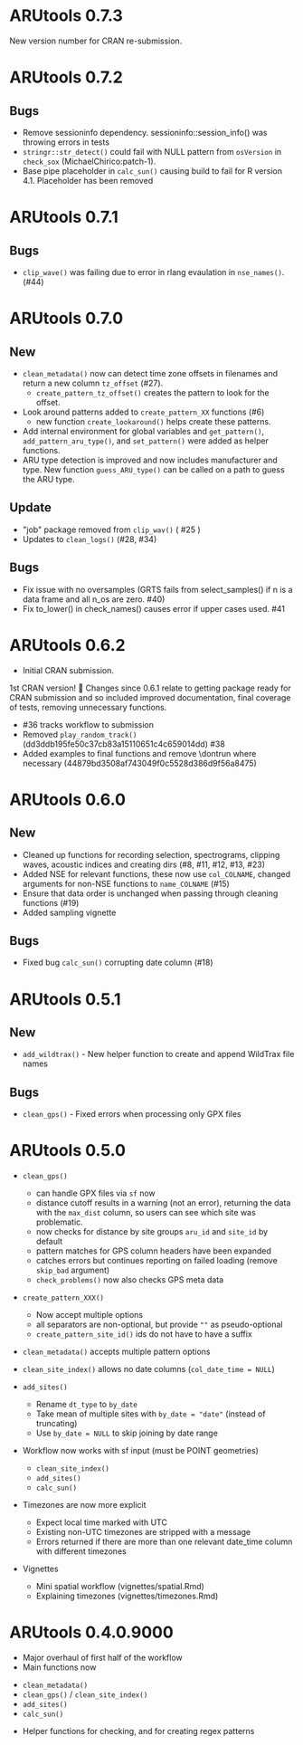 # ARUtools 0.7.3

New version number for CRAN re-submission.

# ARUtools 0.7.2

## Bugs

  * Remove sessioninfo dependency. sessioninfo::session_info() was throwing errors in tests
  * `stringr::str_detect()` could fail with NULL pattern from `osVersion` in `check_sox` (MichaelChirico:patch-1).
  * Base pipe placeholder in `calc_sun()` causing build to fail for R version 4.1. 
     Placeholder has been removed

# ARUtools 0.7.1

## Bugs 

  * `clip_wave()` was failing due to error in rlang evaulation in `nse_names()`. (#44)

# ARUtools 0.7.0

## New

  * `clean_metadata()` now can detect time zone offsets in filenames and return
       a new column `tz_offset` (#27).
       - `create_pattern_tz_offset()` creates the pattern to look for the offset.
  * Look around patterns added to `create_pattern_XX` functions (#6)
      - new function `create_lookaround()` helps create these patterns.
  * Add internal environment for global variables and `get_pattern()`,
      `add_pattern_aru_type()`, and `set_pattern()` were added as helper functions.
  * ARU type detection is improved and now includes manufacturer and type. New function
      `guess_ARU_type()` can be called on a path to guess the ARU type.

## Update
 
   * "job" package removed from `clip_wav()` ( #25 )
   * Updates to `clean_logs()` (#28, #34)
  
## Bugs 

 * Fix issue with no oversamples (GRTS fails from select_samples() if n is a data frame and all n_os are zero. #40)
 * Fix to_lower() in check_names() causes error if upper cases used. #41
 
 
# ARUtools 0.6.2

* Initial CRAN submission.

1st CRAN version! 🥳 
Changes since 0.6.1 relate to getting package ready for CRAN submission and so included improved documentation, final coverage of tests, removing unnecessary functions. 

- #36 tracks workflow to submission
- Removed `play_random_track()` (dd3ddb195fe50c37cb83a15110651c4c659014dd) #38 
- Added examples to final functions and remove \dontrun where necessary (44879bd3508af743049f0c5528d386d9f56a8475)

# ARUtools 0.6.0

## New
* Cleaned up functions for recording selection, spectrograms, clipping waves, 
  acoustic indices and creating dirs (#8, #11, #12, #13, #23)
* Added NSE for relevant functions, these now use `col_COLNAME`, changed arguments
for non-NSE functions to `name_COLNAME` (#15)
* Ensure that data order is unchanged when passing through cleaning functions (#19)
* Added sampling vignette

## Bugs
* Fixed bug `calc_sun()` corrupting date column (#18)

# ARUtools 0.5.1

## New
* `add_wildtrax()` - New helper function to create and append WildTrax file names

## Bugs
* `clean_gps()` - Fixed errors when processing only GPX files


# ARUtools 0.5.0

* `clean_gps()`
  * can handle GPX files via `sf` now
  * distance cutoff results in a warning (not an error), returning
    the data with the `max_dist` column, so users can see which site was problematic.
  * now checks for distance by site groups `aru_id` and `site_id` by default
  * pattern matches for GPS column headers have been expanded
  * catches errors but continues reporting on failed loading (remove `skip_bad` argument)
  * `check_problems()` now also checks GPS meta data

* `create_pattern_XXX()` 
  * Now accept multiple options
  * all separators are non-optional, but provide `""` as pseudo-optional
  * `create_pattern_site_id()` ids do not have to have a suffix
  
* `clean_metadata()` accepts multiple pattern options

* `clean_site_index()` allows no date columns (`col_date_time = NULL`)

* `add_sites()`
  * Rename `dt_type` to `by_date`
  * Take mean of multiple sites with `by_date = "date"` (instead of truncating)
  * Use `by_date = NULL` to skip joining by date range

* Workflow now works with sf input (must be POINT geometries)
  * `clean_site_index()`
  * `add_sites()`
  * `calc_sun()`

* Timezones are now more explicit
  * Expect local time marked with UTC
  * Existing non-UTC timezones are stripped with a message
  * Errors returned if there are more than one relevant date_time column with 
    different timezones
    
* Vignettes
  * Mini spatial workflow (vignettes/spatial.Rmd)
  * Explaining timezones (vignettes/timezones.Rmd)

# ARUtools 0.4.0.9000
* Major overhaul of first half of the workflow
* Main functions now
 - `clean_metadata()`
 - `clean_gps()` / `clean_site_index()`
 - `add_sites()`
 - `calc_sun()`
* Helper functions for checking, and for creating regex patterns 
